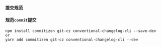 #### 提交规范

#### 规范`commit`提交

```
npm install commitizen git-cz conventional-changelog-cli --save-dev
or
yarn add commitizen git-cz conventional-changelog-cli --dev

```
